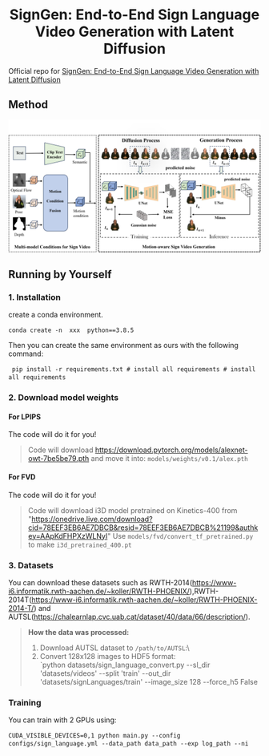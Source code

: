 <h1 align="center"> SignGen: End-to-End Sign Language Video Generation with Latent Diffusion</h1>

Official repo for [SignGen: End-to-End Sign Language Video Generation with Latent Diffusion](https://openreview.net/forum?id=qLuwGkbEAs)



## Method

![method](pic/framework_10.png "method")


## Running by Yourself

### 1. Installation 

create a conda environment.
```
conda create -n  xxx  python==3.8.5 
```

Then you  can create the same environment as ours with the following command:
```
 pip install -r requirements.txt # install all requirements # install all requirements
```

### 2. Download model weights

#### For LPIPS

The code will do it for you!
> Code will download https://download.pytorch.org/models/alexnet-owt-7be5be79.pth and move it into: `models/weights/v0.1/alex.pth`

#### For FVD

The code will do it for you!

> Code will download i3D model pretrained on Kinetics-400 from "https://onedrive.live.com/download?cid=78EEF3EB6AE7DBCB&resid=78EEF3EB6AE7DBCB%21199&authkey=AApKdFHPXzWLNyI"
> Use `models/fvd/convert_tf_pretrained.py` to make `i3d_pretrained_400.pt`

### 3. Datasets

You can download these datasets such  as RWTH-2014(https://www-i6.informatik.rwth-aachen.de/~koller/RWTH-PHOENIX/),RWTH-2014T(https://www-i6.informatik.rwth-aachen.de/~koller/RWTH-PHOENIX-2014-T/) and AUTSL(https://chalearnlap.cvc.uab.cat/dataset/40/data/66/description/).

> **How the data was processed:**
> 1. Download  AUTSL dataset to `/path/to/AUTSL`:\
> 2. Convert 128x128 images to HDF5 format:\
> `python datasets/sign_language_convert.py --sl_dir 'datasets/videos' --split 'train'  --out_dir 'datasets/signLanguages/train' --image_size 128  --force_h5 False

### Training

You can train  with 2 GPUs using:
```
CUDA_VISIBLE_DEVICES=0,1 python main.py --config configs/sign_language.yml --data_path data_path --exp log_path --ni
```
